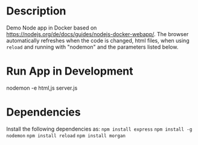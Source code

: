 # Description
Demo Node app in Docker based on https://nodejs.org/de/docs/guides/nodejs-docker-webapp/. The browser automatically refreshes when the code is changed, html files, when using `reload` and running with "nodemon" and the parameters listed below.

# Run App in Development
nodemon -e html,js server.js

# Dependencies
Install the following dependencies as:
`npm install express`
`npm install -g nodemon`
`npm install reload`
`npm install morgan`

